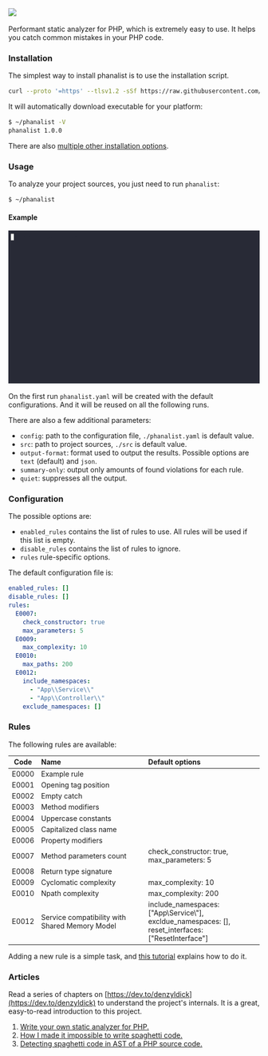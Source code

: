 <img src="https://raw.githubusercontent.com/denzyldick/phanalist/main/docs/branding/banner-cropped.png"/>

Performant static analyzer for PHP, which is extremely easy to use. It helps you catch common mistakes in your PHP code.


### Installation

The simplest way to install phanalist is to use the installation script.

```bash
curl --proto '=https' --tlsv1.2 -sSf https://raw.githubusercontent.com/denzyldick/phanalist/main/bin/init.sh | sh
```

It will automatically download executable for your platform:
```bash
$ ~/phanalist -V
phanalist 1.0.0
```

There are also [multiple other installation options](./docs/installation.md).

### Usage

To analyze your project sources, you just need to run `phanalist`:
```
$ ~/phanalist
```
#### Example
![Example](docs/branding/example.gif)

On the first run `phanalist.yaml` will be created with the default configurations. And it will be reused on all the following runs.

There are also a few additional parameters:
- `config`: path to the configuration file, `./phanalist.yaml` is default value.
- `src`: path to project sources, `./src` is default value.
- `output-format`: format used to output the results. Possible options are `text` (default) and `json`.
- `summary-only`: output only amounts of found violations for each rule.
- `quiet`: suppresses all the output.


### Configuration

The possible options are:
- `enabled_rules` contains the list of rules to use. All rules will be used if this list is empty.
- `disable_rules` contains the list of rules to ignore.
- `rules` rule-specific options.

The default configuration file is:
```yaml
enabled_rules: []
disable_rules: []
rules:
  E0007:
    check_constructor: true
    max_parameters: 5
  E0009:
    max_complexity: 10
  E0010:
    max_paths: 200
  E0012: 
    include_namespaces: 
      - "App\\Service\\"
      - "App\\Controller\\"
    exclude_namespaces: []
```

### Rules

The following rules are available:

| Code  | Name                                           | Default options                                                                                              |
|:-----:|:-----------------------------------------------|:-------------------------------------------------------------------------------------------------------------|
| E0000 | Example rule                                   |                                                                                                              |
| E0001 | Opening tag position                           |                                                                                                              |
| E0002 | Empty catch                                    |                                                                                                              |
| E0003 | Method modifiers                               |                                                                                                              |
| E0004 | Uppercase constants                            |                                                                                                              |
| E0005 | Capitalized class name                         |                                                                                                              |
| E0006 | Property modifiers                             |                                                                                                              |
| E0007 | Method parameters count                        | check_constructor: true, max_parameters: 5                                                                   |
| E0008 | Return type signature                          |                                                                                                              |
| E0009 | Cyclomatic complexity                          | max_complexity: 10                                                                                           |
| E0010 | Npath complexity                               | max_complexity: 200                                                                                          |
| E0012 | Service compatibility with Shared Memory Model | include_namespaces: ["App\\Service\\"],<br/>excldue_namespaces: [],<br/>reset_interfaces: ["ResetInterface"] |

Adding a new rule is a simple task, and [this tutorial](./docs/adding_new_rule.md) explains how to do it.


### Articles

Read a series of chapters on [https://dev.to/denzyldick](https://dev.to/denzyldick) to understand the project's internals. It 
is a great, easy-to-read introduction to this project. 

1. [Write your own static analyzer for PHP.](https://dev.to/denzyldick/the-beginning-of-my-php-static-analyzer-in-rust-5bp8)
2. [How I made it impossible to write spaghetti code.](https://dev.to/denzyldick/how-i-made-it-impossible-to-write-spaghetti-code-dg4)
3. [Detecting spaghetti code in AST of a PHP source code.](https://dev.to/denzyldick/traversing-an-ast-of-php-source-code-2kee)

